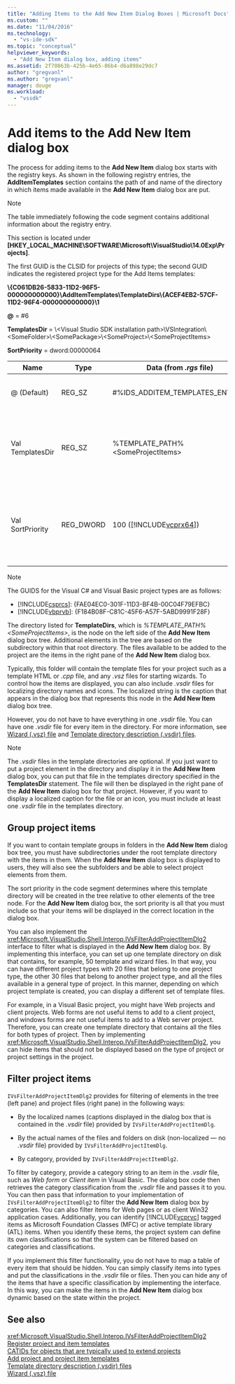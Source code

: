 ```yaml
---
title: "Adding Items to the Add New Item Dialog Boxes | Microsoft Docs"
ms.custom: ""
ms.date: "11/04/2016"
ms.technology: 
  - "vs-ide-sdk"
ms.topic: "conceptual"
helpviewer_keywords: 
  - "Add New Item dialog box, adding items"
ms.assetid: 2f70863b-425b-4e65-86b4-d6a898e29dc7
author: "gregvanl"
ms.author: "gregvanl"
manager: douge
ms.workload: 
  - "vssdk"
---
```

# Add items to the Add New Item dialog box
The process for adding items to the **Add New Item** dialog box starts with the registry keys. As shown in the following registry entries, the **AddItemTemplates** section contains the path of and name of the directory in which items made available in the **Add New Item** dialog box are put.  
  
> [!NOTE]
>  The table immediately following the code segment contains additional information about the registry entry.  
  
 This section is located under **[HKEY_LOCAL_MACHINE\SOFTWARE\Microsoft\VisualStudio\14.0Exp\Projects]**.  
  
 The first GUID is the CLSID for projects of this type; the second GUID indicates the registered project type for the Add Items templates:  
 
 **\\{C061DB26-5833-11D2-96F5-000000000000}\\AddItemTemplates\\TemplateDirs\\{ACEF4EB2-57CF-11D2-96F4-000000000000}\\1**
  
 **@** = #6 
  
 **TemplatesDir** = \\&lt;Visual Studio SDK installation path&gt;\\VSIntegration\\&lt;SomeFolder&gt;\\&lt;SomePackage&gt;\\&lt;SomeProject&gt;\\&lt;SomeProjectItems&gt;
  
 **SortPriority** = dword:00000064
  
|Name|Type|Data (from *.rgs* file)|Description|  
|----------|----------|-----------------------------|-----------------|  
|@ (Default)|REG_SZ|#%IDS_ADDITEM_TEMPLATES_ENTRY%|Resource ID for **Add Item** templates.|  
|Val TemplatesDir|REG_SZ|%TEMPLATE_PATH%\<SomeProjectItems>|Path of the project items displayed in the dialog for the **Add New Item** wizard.|  
|Val SortPriority|REG_DWORD|100 ([!INCLUDE[vcprx64](../../extensibility/internals/includes/vcprx64_md.md)])|Determines the sort order in the tree node of files displayed in the **Add New Item** dialog box.|  
  
> [!NOTE]
>  The GUIDS for the Visual C# and Visual Basic project types are as follows: 
- [!INCLUDE[csprcs](../../data-tools/includes/csprcs_md.md)]: {FAE04EC0-301F-11D3-BF4B-00C04F79EFBC}
- [!INCLUDE[vbprvb](../../code-quality/includes/vbprvb_md.md)]: {F184B08F-C81C-45F6-A57F-5ABD9991F28F}  
  
 The directory listed for **TemplateDirs**, which is *%TEMPLATE_PATH%\<SomeProjectItems>*, is the node on the left side of the **Add New Item** dialog box tree. Additional elements in the tree are based on the subdirectory within that root directory. The files available to be added to the project are the items in the right pane of the **Add New Item** dialog box.  
  
 Typically, this folder will contain the template files for your project such as a template HTML or *.cpp* file, and any *.vsz* files for starting wizards. To control how the items are displayed, you can also include *.vsdir* files for localizing directory names and icons. The localized string is the caption that appears in the dialog box that represents this node in the **Add New Item** dialog box tree.  
  
 However, you do not have to have everything in one *.vsdir* file. You can have one *.vsdir* file for every item in the directory. For more information, see [Wizard (.vsz) file](../../extensibility/internals/wizard-dot-vsz-file.md) and [Template directory description (.vsdir) files](../../extensibility/internals/template-directory-description-dot-vsdir-files.md).  
  
> [!NOTE]
>  The *.vsdir* files in the template directories are optional. If you just want to put a project element in the directory and display it in the **Add New Item** dialog box, you can put that file in the templates directory specified in the **TemplatesDir** statement. The file will then be displayed in the right pane of the **Add New Item** dialog box for that project. However, if you want to display a localized caption for the file or an icon, you must include at least one *.vsdir* file in the templates directory.  
  
## Group project items  
 If you want to contain template groups in folders in the **Add New Item** dialog box tree, you must have subdirectories under the root template directory with the items in them. When the **Add New Item** dialog box is displayed to users, they will also see the subfolders and be able to select project elements from them.  
  
 The sort priority in the code segment determines where this template directory will be created in the tree relative to other elements of the tree node. For the **Add New Item** dialog box, the sort priority is all that you must include so that your items will be displayed in the correct location in the dialog box.  
  
 You can also implement the <xref:Microsoft.VisualStudio.Shell.Interop.IVsFilterAddProjectItemDlg2> interface to filter what is displayed in the **Add New Item** dialog box. By implementing this interface, you can set up one template directory on disk that contains, for example, 50 template and wizard files. In that way, you can have different project types with 20 files that belong to one project type, the other 30 files that belong to another project type, and all the files available in a general type of project. In this manner, depending on which project template is created, you can display a different set of template files.  
  
 For example, in a Visual Basic project, you might have Web projects and client projects. Web forms are not useful items to add to a client project, and windows forms are not useful items to add to a Web server project. Therefore, you can create one template directory that contains all the files for both types of project. Then by implementing <xref:Microsoft.VisualStudio.Shell.Interop.IVsFilterAddProjectItemDlg2>, you can hide items that should not be displayed based on the type of project or project settings in the project.  
  
## Filter project items  
 `IVsFilterAddProjectItemDlg2` provides for filtering of elements in the tree (left pane) and project files (right pane) in the following ways:  
  
-   By the localized names (captions displayed in the dialog box that is contained in the *.vsdir* file) provided by `IVsFilterAddProjectItemDlg`.  
  
-   By the actual names of the files and folders on disk (non-localized — no *.vsdir* file) provided by `IVsFilterAddProjectItemDlg`.  
  
-   By category, provided by `IVsFilterAddProjectItemDlg2`.  
  
 To filter by category, provide a category string to an item in the *.vsdir* file, such as *Web form* or *Client item* in Visual Basic. The dialog box code then retrieves the category classification from the *.vsdir* file and passes it to you. You can then pass that information to your implementation of `IVsFilterAddProjectItemDlg2` to filter the **Add New Item** dialog box by categories. You can also filter items for Web pages or as client Win32 application cases. Additionally, you can identify [!INCLUDE[vcprvc](../../code-quality/includes/vcprvc_md.md)] tagged items as Microsoft Foundation Classes (MFC) or active template library (ATL) items. When you identify these items, the project system can define its own classifications so that the system can be filtered based on categories and classifications.  
  
 If you implement this filter functionality, you do not have to map a table of every item that should be hidden. You can simply classify items into types and put the classifications in the *.vsdir* file or files. Then you can hide any of the items that have a specific classification by implementing the interface. In this way, you can make the items in the **Add New Item** dialog box dynamic based on the state within the project.  
  
## See also  
 <xref:Microsoft.VisualStudio.Shell.Interop.IVsFilterAddProjectItemDlg2>   
 [Register project and item templates](../../extensibility/internals/registering-project-and-item-templates.md)   
 [CATIDs for objects that are typically used to extend projects](../../extensibility/internals/catids-for-objects-that-are-typically-used-to-extend-projects.md)   
 [Add project and project item templates](../../extensibility/internals/adding-project-and-project-item-templates.md)   
 [Template directory description (.vsdir) files](../../extensibility/internals/template-directory-description-dot-vsdir-files.md)   
 [Wizard (.vsz) file](../../extensibility/internals/wizard-dot-vsz-file.md)
